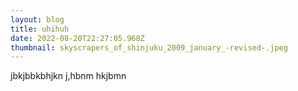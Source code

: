 ```yaml
---
layout: blog
title: uhihuh
date: 2022-08-20T22:27:05.968Z
thumbnail: skyscrapers_of_shinjuku_2009_january_-revised-.jpeg
---
```

jbkjbbkbhjkn j,hbnm hkjbmn